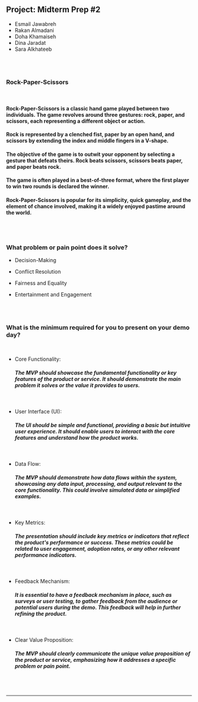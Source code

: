 ## Project: Midterm Prep #2
- Esmail Jawabreh 
- Rakan Almadani 
- Doha Khamaiseh 
- Dina Jaradat
- Sara Alkhateeb

<br>
<br>

### Rock-Paper-Scissors
<br>

####  Rock-Paper-Scissors is a classic hand game played between two individuals. The game revolves around three gestures: rock, paper, and scissors, each representing a different object or action.

####  Rock is represented by a clenched fist, paper by an open hand, and scissors by extending the index and middle fingers in a V-shape.

#### The objective of the game is to outwit your opponent by selecting a gesture that defeats theirs. Rock beats scissors, scissors beats paper, and paper beats rock.

#### The game is often played in a best-of-three format, where the first player to win two rounds is declared the winner.

#### Rock-Paper-Scissors is popular for its simplicity, quick gameplay, and the element of chance involved, making it a widely enjoyed pastime around the world.

<br>
<br>

### What problem or pain point does it solve?
- Decision-Making
+ Conflict Resolution
- Fairness and Equality
+ Entertainment and Engagement  

<br>
<br>

### What is the minimum required for you to present on your demo day?
<br>

- Core Functionality: 
    ##### The MVP should showcase the fundamental functionality or key features of the product or service. It should demonstrate the main problem it solves or the value it provides to users.

<br>

- User Interface (UI): 
    ##### The UI should be simple and functional, providing a basic but intuitive user experience. It should enable users to interact with the core features and understand how the product works.

<br>

- Data Flow: 
    ##### The MVP should demonstrate how data flows within the system, showcasing any data input, processing, and output relevant to the core functionality. This could involve simulated data or simplified examples.

<br>

- Key Metrics: 
    ##### The presentation should include key metrics or indicators that reflect the product's performance or success. These metrics could be related to user engagement, adoption rates, or any other relevant performance indicators.

<br>

- Feedback Mechanism: 
    ##### It is essential to have a feedback mechanism in place, such as surveys or user testing, to gather feedback from the audience or potential users during the demo. This feedback will help in further refining the product.

<br>

- Clear Value Proposition: 
    ##### The MVP should clearly communicate the unique value proposition of the product or service, emphasizing how it addresses a specific problem or pain point.


<br>
<br>

--- 
